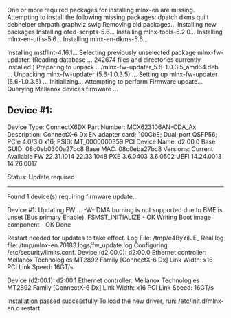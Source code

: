 One or more required packages for installing mlnx-en are missing.
Attempting to install the following missing packages:
dpatch dkms quilt debhelper chrpath graphviz swig
Removing old packages...
Installing new packages
Installing ofed-scripts-5.6...
Installing mlnx-tools-5.2.0...
Installing mlnx-en-utils-5.6...
Installing mlnx-en-dkms-5.6...

Installing mstflint-4.16.1...
Selecting previously unselected package mlnx-fw-updater.
(Reading database ... 242674 files and directories currently installed.)
Preparing to unpack .../mlnx-fw-updater_5.6-1.0.3.5_amd64.deb ...
Unpacking mlnx-fw-updater (5.6-1.0.3.5) ...
Setting up mlnx-fw-updater (5.6-1.0.3.5) ...
Initializing...
Attempting to perform Firmware update...
Querying Mellanox devices firmware ...

Device #1:
----------

  Device Type:      ConnectX6DX
  Part Number:      MCX623106AN-CDA_Ax
  Description:      ConnectX-6 Dx EN adapter card; 100GbE; Dual-port QSFP56; PCIe 4.0/3.0 x16;
  PSID:             MT_0000000359
  PCI Device Name:  d2:00.0
  Base GUID:        08c0eb0300a27bc8
  Base MAC:         08c0eba27bc8
  Versions:         Current        Available
     FW             22.31.1014     22.33.1048
     PXE            3.6.0403       3.6.0502
     UEFI           14.24.0013     14.26.0017

  Status:           Update required

---------
Found 1 device(s) requiring firmware update...

Device #1: Updating FW ...
-W- DMA burning is not supported due to BME is unset (Bus primary Enable).
FSMST_INITIALIZE -   OK
Writing Boot image component -   OK
Done

Restart needed for updates to take effect.
Log File: /tmp/e4ByYilJE_
Real log file: /tmp/mlnx-en.70183.logs/fw_update.log
Configuring /etc/security/limits.conf.
Device (d2:00.0):
	d2:00.0 Ethernet controller: Mellanox Technologies MT2892 Family [ConnectX-6 Dx]
	Link Width: x16
	PCI Link Speed: 16GT/s

Device (d2:00.1):
	d2:00.1 Ethernet controller: Mellanox Technologies MT2892 Family [ConnectX-6 Dx]
	Link Width: x16
	PCI Link Speed: 16GT/s

Installation passed successfully
To load the new driver, run:
/etc/init.d/mlnx-en.d restart